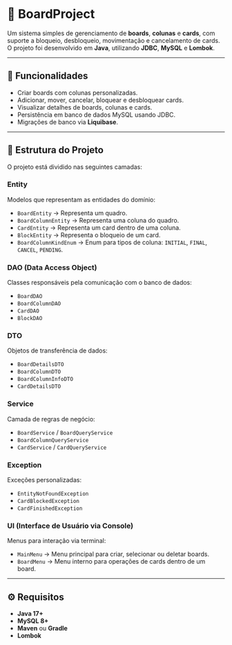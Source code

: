 # 📝 BoardProject

Um sistema simples de gerenciamento de **boards**, **colunas** e **cards**, com suporte a bloqueio, desbloqueio, movimentação e cancelamento de cards.  
O projeto foi desenvolvido em **Java**, utilizando **JDBC**, **MySQL** e **Lombok**.

---

## 📌 Funcionalidades

- Criar boards com colunas personalizadas.
- Adicionar, mover, cancelar, bloquear e desbloquear cards.
- Visualizar detalhes de boards, colunas e cards.
- Persistência em banco de dados MySQL usando JDBC.
- Migrações de banco via **Liquibase**.

---

## 📂 Estrutura do Projeto

O projeto está dividido nas seguintes camadas:

### **Entity**
Modelos que representam as entidades do domínio:
- `BoardEntity` → Representa um quadro.
- `BoardColumnEntity` → Representa uma coluna do quadro.
- `CardEntity` → Representa um card dentro de uma coluna.
- `BlockEntity` → Representa o bloqueio de um card.
- `BoardColumnKindEnum` → Enum para tipos de coluna: `INITIAL`, `FINAL`, `CANCEL`, `PENDING`.

### **DAO (Data Access Object)**
Classes responsáveis pela comunicação com o banco de dados:
- `BoardDAO`
- `BoardColumnDAO`
- `CardDAO`
- `BlockDAO`

### **DTO**
Objetos de transferência de dados:
- `BoardDetailsDTO`
- `BoardColumnDTO`
- `BoardColumnInfoDTO`
- `CardDetailsDTO`

### **Service**
Camada de regras de negócio:
- `BoardService` / `BoardQueryService`
- `BoardColumnQueryService`
- `CardService` / `CardQueryService`

### **Exception**
Exceções personalizadas:
- `EntityNotFoundException`
- `CardBlockedException`
- `CardFinishedException`

### **UI (Interface de Usuário via Console)**
Menus para interação via terminal:
- `MainMenu` → Menu principal para criar, selecionar ou deletar boards.
- `BoardMenu` → Menu interno para operações de cards dentro de um board.

---

## ⚙️ Requisitos

- **Java 17+**
- **MySQL 8+**
- **Maven** ou **Gradle**
- **Lombok**

